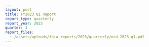 ```yaml
---
layout: post
title: FY2023 Q1 Report
report_type: quarterly
report_year: 2023
quarter: 1
report_files:
  - /assets/uploads/foia-reports/2023/quarterly/ncd-2023-q1.pdf
---
```

